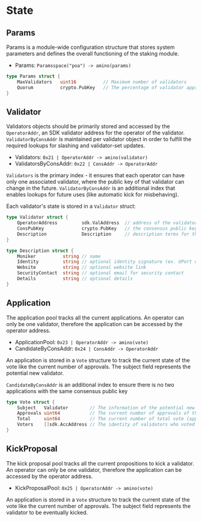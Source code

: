 <!--
order: 1
-->

# State

## Params

Params is a module-wide configuration structure that stores system parameters
and defines the overall functioning of the staking module.

- Params: `Paramsspace("poa") -> amino(params)`

```go
type Params struct {
    MaxValidators   uint16          // Maximum number of validators
    Quorum          crypto.PubKey   // The percentage of validator approvals to reach to vote a decision (new validator or kick)
}
```

## Validator

Validators objects should be primarily stored and accessed by the
`OperatorAddr`, an SDK validator address for the operator of the validator. `ValidatorByConsAddr` is maintained per validator object in order to fulfill
the required lookups for slashing and validator-set updates.

- Validators: `0x21 | OperatorAddr -> amino(validator)`
- ValidatorsByConsAddr: `0x22 | ConsAddr -> OperatorAddr`

`Validators` is the primary index - it ensures that each operator can have only one
associated validator, where the public key of that validator can change in the
future.
`ValidatorByConsAddr` is an additional index that enables lookups for future uses (like automatic kick for misbehaving).

Each validator's state is stored in a `Validator` struct:

```go
type Validator struct {
    OperatorAddress         sdk.ValAddress  // address of the validator's operator; bech encoded in JSON
    ConsPubKey              crypto.PubKey   // the consensus public key of the validator; bech encoded in JSON
    Description             Description     // description terms for the validator
}

type Description struct {
    Moniker          string // name
    Identity         string // optional identity signature (ex. UPort or Keybase)
    Website          string // optional website link
    SecurityContact  string // optional email for security contact
    Details          string // optional details
}
```

## Application

The application pool tracks all the current applications. An operator can only be one validator, therefore the application can be accessed by the operator address.

- ApplicationPool: `0x23 | OperatorAddr -> amino(vote)`
- CandidateByConsAddr: `0x24 | ConsAddr -> OperatorAddr`

An application is stored in a `Vote` structure to track the current state of the vote like the current number of approvals. The subject field represents the potential new validator.

`CandidateByConsAddr` is an additional index to ensure there is no two applications with the same consensus public key

```go
type Vote struct {
	Subject   Validator        // The information of the potential new validator
	Approvals uint64           // The current number of approvals of the application
	Total     uint64           // The current number of total vote (approval+rejection)
	Voters    []sdk.AccAddress // The identity of validators who voted so far
}
```

## KickProposal

The kick proposal pool tracks all the current propositions to kick a validator. An operator can only be one validator, therefore the application can be accessed by the operator address.

- KickProposalPool: `0x25 | OperatorAddr -> amino(vote)`

An application is stored in a `Vote` structure to track the current state of the vote like the current number of approvals. The subject field represents the validator to be eventually kicked.
